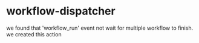 # workflow-dispatcher
we found that 'workflow_run' event not wait for multiple workflow to finish. we created this action
